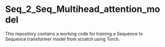 # Seq_2_Seq_Multihead_attention_model
This repository contains a working code for training a Sequence to Sequence transformer model from scratch using Torch.
